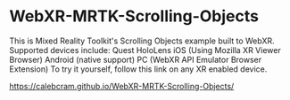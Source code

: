 # WebXR-MRTK-Scrolling-Objects

This is Mixed Reality Toolkit's Scrolling Objects example built to WebXR. Supported devices include: Quest HoloLens iOS (Using Mozilla XR Viewer Browser) Android (native support) PC (WebXR API Emulator Browser Extension) To try it yourself, follow this link on any XR enabled device.

https://calebcram.github.io/WebXR-MRTK-Scrolling-Objects/
